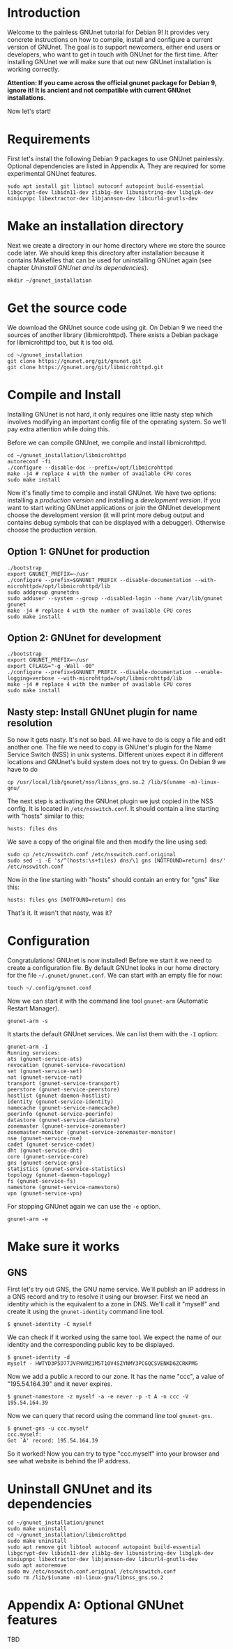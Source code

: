 # Introduction
Welcome to the painless GNUnet tutorial for Debian 9! It provides very concrete instructions on how to compile, install and configure a current version of GNUnet. The goal is to support newcomers, either end users or developers, who want to get in touch with GNUnet for the first time. After installing GNUnet we will make sure that out new GNUnet installation is working correctly.

**Attention: If you came across the official gnunet package for Debian 9, ignore it! It is ancient and not compatible with current GNUnet installations.**

Now let's start!

# Requirements
First let's install the following Debian 9 packages to use GNUnet painlessly. Optional dependencies are listed in Appendix A. They are required for some experimental GNUnet features.

```
sudo apt install git libtool autoconf autopoint build-essential libgcrypt-dev libidn11-dev zlib1g-dev libunistring-dev libglpk-dev miniupnpc libextractor-dev libjannson-dev libcurl4-gnutls-dev
```

# Make an installation directory
Next we create a directory in our home directory where we store the source code later. We should keep this directory after installation because it contains Makefiles that can be used for uninstalling GNUnet again (see chapter *Uninstall GNUnet and its dependencies*).

```
mkdir ~/gnunet_installation
```

# Get the source code
We download the GNUnet source code using git. On Debian 9 we need the sources of another library (libmicrohttpd). There exists a Debian package for libmicrohttpd too, but it is too old.

```
cd ~/gnunet_installation
git clone https://gnunet.org/git/gnunet.git
git clone https://gnunet.org/git/libmicrohttpd.git
```

# Compile and Install
Installing GNUnet is not hard, it only requires one little nasty step which involves modifying an important config file of the operating system. So we'll pay extra attention while doing this.

Before we can compile GNUnet, we compile and install libmicrohttpd.

```
cd ~/gnunet_installation/libmicrohttpd
autoreconf -fi
./configure --disable-doc --prefix=/opt/libmicrohttpd
make -j4 # replace 4 with the number of available CPU cores
sudo make install
```

Now it's finally time to compile and install GNUnet. We have two options: installing a *production version* and installing a *development version*. If you want to start writing GNUnet applications or join the GNUnet development choose the development version (it will print more debug output and contains debug symbols that can be displayed with a debugger). Otherwise choose the production version.
 
## Option 1: GNUnet for production
```
./bootstrap
export GNUNET_PREFIX=~/usr
./configure --prefix=$GNUNET_PREFIX --disable-documentation --with-microhttpd=/opt/libmicrohttpd/lib
sudo addgroup gnunetdns
sudo adduser --system --group --disabled-login --home /var/lib/gnunet gnunet
make -j4 # replace 4 with the number of available CPU cores
sudo make install
```

## Option 2: GNUnet for development
```
./bootstrap
export GNUNET_PREFIX=~/usr
export CFLAGS="-g -Wall -O0"
./configure --prefix=$GNUNET_PREFIX --disable-documentation --enable-logging=verbose --with-microhttpd=/opt/libmicrohttpd/lib
make -j4 # replace 4 with the number of available CPU cores
sudo make install
```

## Nasty step: Install GNUnet plugin for name resolution
So now it gets nasty. It's not so bad. All we have to do is copy a file and edit another one. The file we need to copy is GNUnet's plugin for the Name Service Switch (NSS) in unix systems. Different unixes expect it in different locations and GNUnet's build system does not try to guess. On Debian 9 we have to do

```
cp /usr/local/lib/gnunet/nss/libnss_gns.so.2 /lib/$(uname -m)-linux-gnu/
```

The next step is activating the GNUnet plugin we just copied in the NSS config. It is located in `/etc/nsswitch.conf`. It should contain a line starting with "hosts" similar to this:

```
hosts: files dns
```

We save a copy of the original file and then modify the line using sed:

```
sudo cp /etc/nsswitch.conf /etc/nsswitch.conf.original
sudo sed -i -E 's/^(hosts:\s+files) dns/\1 gns [NOTFOUND=return] dns/' /etc/nsswitch.conf
```

Now in the line starting with "hosts" should contain an entry for "gns" like this:

```
hosts: files gns [NOTFOUND=return] dns
```

That's it. It wasn't that nasty, was it?

# Configuration
Congratulations! GNUnet is now installed! Before we start it we need to create a configuration file. By default GNUnet looks in our home directory for the file `~/.gnunet/gnunet.conf`. We can start with an empty file for now:

```
touch ~/.config/gnunet.conf
```

Now we can start it with the command line tool `gnunet-arm` (Automatic Restart Manager).

```
gnunet-arm -s
```

It starts the default GNUnet services. We can list them with the `-I` option:

```
gnunet-arm -I
Running services:
ats (gnunet-service-ats)
revocation (gnunet-service-revocation)
set (gnunet-service-set)
nat (gnunet-service-nat)
transport (gnunet-service-transport)
peerstore (gnunet-service-peerstore)
hostlist (gnunet-daemon-hostlist)
identity (gnunet-service-identity)
namecache (gnunet-service-namecache)
peerinfo (gnunet-service-peerinfo)
datastore (gnunet-service-datastore)
zonemaster (gnunet-service-zonemaster)
zonemaster-monitor (gnunet-service-zonemaster-monitor)
nse (gnunet-service-nse)
cadet (gnunet-service-cadet)
dht (gnunet-service-dht)
core (gnunet-service-core)
gns (gnunet-service-gns)
statistics (gnunet-service-statistics)
topology (gnunet-daemon-topology)
fs (gnunet-service-fs)
namestore (gnunet-service-namestore)
vpn (gnunet-service-vpn)
```

For stopping GNUnet again we can use the `-e` option.

```
gnunet-arm -e
```

# Make sure it works
## 
## GNS
First let's try out GNS, the GNU name service. We'll publish an IP address in a GNS record and try to resolve it using our browser. First we need an identity which is the equivalent to a zone in DNS. We'll call it "myself" and create it using the `gnunet-identity` command line tool. 

```
$ gnunet-identity -C myself
```

We can check if it worked using the same tool. We expect the name of our identity and the corresponding public key to be displayed.

```
$ gnunet-identity -d
myself - HWTYD3P5D77JVFNVMZ1M5T10V4SZYNMY3PCGQCSVENKD6ZCRKPMG
```

Now we add a public `A` record to our zone. It has the name "ccc", a value of "195.54.164.39" and it never expires.
```
$ gnunet-namestore -z myself -a -e never -p -t A -n ccc -V 195.54.164.39
```

Now we can query that record using the command line tool `gnunet-gns`.

```
$ gnunet-gns -u ccc.myself
ccc.myself:
Got `A' record: 195.54.164.39
```

So it worked! Now you can try to type "ccc.myself" into your browser and see what website is behind the IP address.

# Uninstall GNUnet and its dependencies
```
cd ~/gnunet_installation/gnunet
sudo make uninstall
cd ~/gnunet_installation/libmicrohttpd
sudo make uninstall
sudo apt remove git libtool autoconf autopoint build-essential libgcrypt-dev libidn11-dev zlib1g-dev libunistring-dev libglpk-dev miniupnpc libextractor-dev libjannson-dev libcurl4-gnutls-dev
sudo apt autoremove
sudo mv /etc/nsswitch.conf.original /etc/nsswitch.conf
sudo rm /lib/$(uname -m)-linux-gnu/libnss_gns.so.2
```


# Appendix A: Optional GNUnet features
TBD
